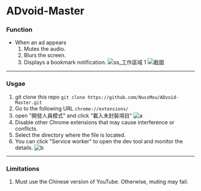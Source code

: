 # ADvoid-Master
### Function
- When an ad appears
    1. Mutes the audio.
    2. Blurs the screen.
    3. Displays a bookmark notification.
![ss_工作區域 1](https://hackmd.io/_uploads/HkNwyBSLp.png)
![截圖](https://hackmd.io/_uploads/H1Q_krH8T.png)

---
### Usgae
1. git clone this repo
    `git clone https://github.com/NussMou/ADvoid-Master.git`
2. Go to the following URL `chrome://extensions/`
3. open "開發人員模式" and click "載入未封裝項目"
    ![a](https://hackmd.io/_uploads/HJAVZ8r86.png)
4. Disable other Chrome extensions that may cause interference or conflicts.
5. Select the directory where the file is located.
6. You can click "Service worker" to open the dev tool and monitor the details.
    ![b](https://hackmd.io/_uploads/B1fZGUH8a.png)

---
### Limitations
1. Must use the Chinese version of YouTube. Otherwise, muting may fail.